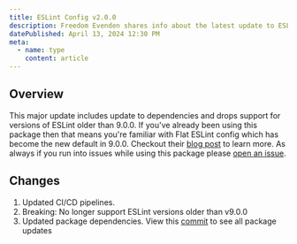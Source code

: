 ```yaml
---
title: ESLint Config v2.0.0
description: Freedom Evenden shares info about the latest update to ESLint config.
datePublished: April 13, 2024 12:30 PM
meta:
  - name: type
    content: article
---
```


## Overview
This major update includes update to dependencies and drops support for versions of ESLint older than 9.0.0. If you've already been using this package then that means you're familiar with Flat ESLint config which has become the new default in 9.0.0. Checkout their [blog post](https://eslint.org/blog/2024/04/eslint-v9.0.0-released/) to learn more. As always if you run into issues while using this package please [open an issue](https://github.com/f3ve/eslint-config/issues).

## Changes
1. Updated CI/CD pipelines.
2. Breaking: No longer support ESLint versions older than v9.0.0
3. Updated package dependencies. View this [commit](https://github.com/f3ve/eslint-config/commit/67ecfb43841f37517c5cf47cf6876a01e5951e94) to see all package updates